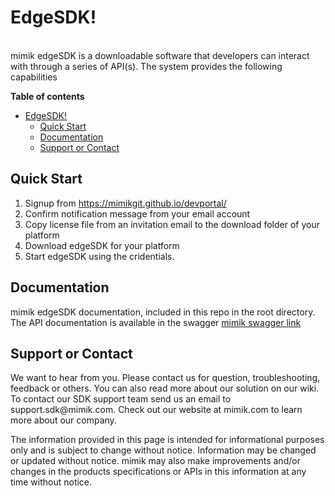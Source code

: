 <!DOCTYPE html>
<html>
<head>
<meta charset="utf-8">
<meta name="viewport" content="width=device-width, initial-scale=1.0">

<link rel="stylesheet" href="https://stackedit.io/res-min/themes/base.css" />
<body><div class="container"><h1 id="edgesdk">EdgeSDK!</h1>

<p><a href="https://github.com/mimikgit/edgeSDK/mimik-logo.png"></a> <br>
mimik edgeSDK is a downloadable software that developers can interact with through a series of API(s). The system provides the following capabilities</p>

<p><strong>Table of contents</strong></p>

<p><div class="toc">
<ul>
<li><a href="#edgesdk">EdgeSDK!</a><ul>
<li><a href="#quick-start">Quick Start</a></li>
<li><a href="#documentation">Documentation</a></li>
<li><a href="#support-or-contact">Support or Contact</a></li>
</ul>
</li>
</ul>
</div>
</p>

<h2 id="quick-start">Quick Start</h2>

<ol>
<li>Signup from <a href="https://mimikgit.github.io/devportal/">https://mimikgit.github.io/devportal/</a></li>
<li>Confirm notification message from your email account</li>
<li>Copy license file from an invitation email to the download folder of your platform</li>
<li>Download edgeSDK for your platform</li>
<li>Start edgeSDK using the cridentials.</li>
</ol>

<h2 id="documentation">Documentation</h2>

<p>mimik edgeSDK documentation, included in this repo in the root directory.  The API documentation is available in the swagger <a href="https://app.swaggerhub.com/search?type=API&amp;owner=mimik">mimik swagger link</a></p>

<h2 id="support-or-contact">Support or Contact</h2>

<p>We want to hear from you. Please contact us for question, troubleshooting, feedback or others. You can also read more about our solution on our wiki. To contact our SDK support team send us an email to support.sdk@mimik.com. Check out our website at mimik.com to learn more about our company.</p>

<p>The information provided in this page is intended for informational purposes only and is subject to change without notice. Information may be changed or updated without notice. mimik may also make improvements and/or changes in the products specifications or APIs in this information at any time without notice.</p></div></body>
</html>
